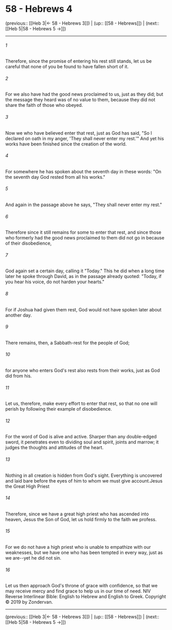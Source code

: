 # 58 - Hebrews 4

(previous:: [[Heb 3|← 58 - Hebrews 3]]) | (up:: [[58 - Hebrews]]) | (next:: [[Heb 5|58 - Hebrews 5 →]])

***


###### 1 
Therefore, since the promise of entering his rest still stands, let us be careful that none of you be found to have fallen short of it. 

###### 2 
For we also have had the good news proclaimed to us, just as they did; but the message they heard was of no value to them, because they did not share the faith of those who obeyed. 

###### 3 
Now we who have believed enter that rest, just as God has said, "So I declared on oath in my anger, 'They shall never enter my rest.'" And yet his works have been finished since the creation of the world. 

###### 4 
For somewhere he has spoken about the seventh day in these words: "On the seventh day God rested from all his works." 

###### 5 
And again in the passage above he says, "They shall never enter my rest." 

###### 6 
Therefore since it still remains for some to enter that rest, and since those who formerly had the good news proclaimed to them did not go in because of their disobedience, 

###### 7 
God again set a certain day, calling it "Today." This he did when a long time later he spoke through David, as in the passage already quoted: "Today, if you hear his voice, do not harden your hearts." 

###### 8 
For if Joshua had given them rest, God would not have spoken later about another day. 

###### 9 
There remains, then, a Sabbath-rest for the people of God; 

###### 10 
for anyone who enters God's rest also rests from their works, just as God did from his. 

###### 11 
Let us, therefore, make every effort to enter that rest, so that no one will perish by following their example of disobedience. 

###### 12 
For the word of God is alive and active. Sharper than any double-edged sword, it penetrates even to dividing soul and spirit, joints and marrow; it judges the thoughts and attitudes of the heart. 

###### 13 
Nothing in all creation is hidden from God's sight. Everything is uncovered and laid bare before the eyes of him to whom we must give account.Jesus the Great High Priest 

###### 14 
Therefore, since we have a great high priest who has ascended into heaven, Jesus the Son of God, let us hold firmly to the faith we profess. 

###### 15 
For we do not have a high priest who is unable to empathize with our weaknesses, but we have one who has been tempted in every way, just as we are--yet he did not sin. 

###### 16 
Let us then approach God's throne of grace with confidence, so that we may receive mercy and find grace to help us in our time of need. NIV Reverse Interlinear Bible: English to Hebrew and English to Greek. Copyright © 2019 by Zondervan.

***

(previous:: [[Heb 3|← 58 - Hebrews 3]]) | (up:: [[58 - Hebrews]]) | (next:: [[Heb 5|58 - Hebrews 5 →]])
